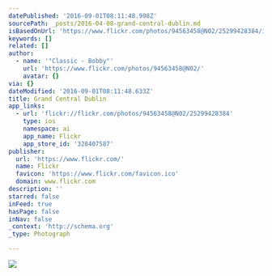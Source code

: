 ```yaml
---
datePublished: '2016-09-01T08:11:48.998Z'
sourcePath: _posts/2016-04-08-grand-central-dublin.md
isBasedOnUrl: 'https://www.flickr.com/photos/94563458@N02/25299428384/in/dateposted/'
keywords: []
related: []
author:
  - name: '"Classic - Bobby"'
    url: 'https://www.flickr.com/photos/94563458@N02/'
    avatar: {}
via: {}
dateModified: '2016-09-01T08:11:48.633Z'
title: Grand Central Dublin
app_links:
  - url: 'flickr://flickr.com/photos/94563458@N02/25299428384'
    type: ios
    namespace: ai
    app_name: Flickr
    app_store_id: '328407587'
publisher:
  url: 'https://www.flickr.com/'
  name: Flickr
  favicon: 'https://www.flickr.com/favicon.ico'
  domain: www.flickr.com
description: ''
starred: false
inFeed: true
hasPage: false
inNav: false
_context: 'http://schema.org'
_type: Photograph

---
```

![](https://s3-us-west-2.amazonaws.com/the-grid-img/p/5fa41e70e5fc234c75fab7cfc291ba35bc7c0131.jpg)